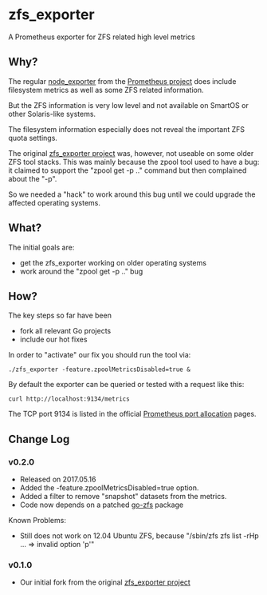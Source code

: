 # zfs_exporter

A Prometheus exporter for ZFS related high level metrics

## Why?

The regular [node_exporter](https://github.com/prometheus/node_exporter) from the [Prometheus project](https://prometheus.io) does include filesystem metrics as well as some ZFS related information.

But the ZFS information is very low level and not available on SmartOS or other Solaris-like systems.

The filesystem information especially does not reveal the important ZFS quota settings.

The original [zfs_exporter project](https://github.com/eliothedeman/zfs_exporter) was, however, not useable on some older ZFS tool stacks. This was mainly because the zpool tool used to have a bug: it claimed to support the "zpool get -p .." command but then complained about the "-p".

So we needed a "hack" to work around this bug until we could upgrade the affected operating systems.

## What?

The initial goals are:

- get the zfs_exporter working on older operating systems
- work around the "zpool get -p .." bug

## How?

The key steps so far have been

- fork all relevant Go projects
- include our hot fixes

In order to "activate" our fix you should run the tool via:

    ./zfs_exporter -feature.zpoolMetricsDisabled=true &
     
By default the exporter can be queried or tested with a request like this:

    curl http://localhost:9134/metrics
   
The TCP port 9134 is listed in the official [Prometheus port allocation](https://github.com/prometheus/prometheus/wiki/Default-port-allocations) pages.
     
     
## Change Log

### v0.2.0

- Released on 2017.05.16
- Added the -feature.zpoolMetricsDisabled=true option.
- Added a filter to remove "snapshot" datasets from the metrics.
- Code now depends on a patched [go-zfs](https://github.com/tomi-engel/go-zfs) package 

Known Problems:

- Still does not work on 12.04 Ubuntu ZFS, because "/sbin/zfs zfs list -rHp ... => invalid option 'p'"


### v0.1.0

- Our initial fork from the original [zfs_exporter project](https://github.com/eliothedeman/zfs_exporter)


